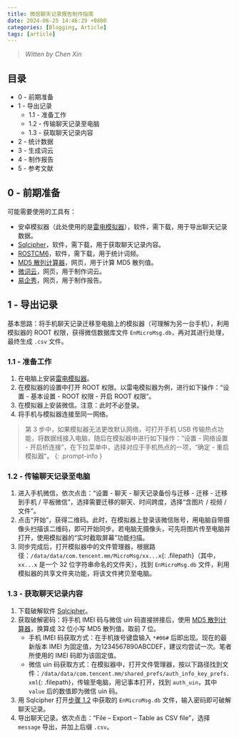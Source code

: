 ```yaml
---
title: 微信聊天记录报告制作指南
date: 2024-06-25 14:46:29 +0800
categories: [Blogging, Article]
tags: [article]
---
```


> *Witten by Chen Xin*

## **目录**

- 0 - 前期准备
- 1 - 导出记录
  - 1.1 - 准备工作
  - 1.2 - 传输聊天记录至电脑
  - 1.3 - 获取聊天记录内容
- 2 - 统计数据
- 3 - 生成词云
- 4 - 制作报告
- 5 - 参考文献

## 0 - **前期准备**

可能需要使用的工具有：
- 安卓模拟器（此处使用的是[雷电模拟器](https://www.ldmnq.com/?n=6000)），软件，需下载，用于导出聊天记录数据。
- [Sqlcipher](https://link.zhihu.com/?target=https%3A//pan.baidu.com/s/1Rg35hFES-gvE6bir0SPBJA%3Fpwd%3Dooqe)，软件，需下载，用于获取聊天记录内容。
- [ROSTCM6](https://link.zhihu.com/?target=https%3A//pan.baidu.com/s/1FzBaI_jUugq9kXr5k2Zynw%3Fpwd%3Dgpba)，软件，需下载，用于统计词频。
- [MD5 散列计算器](https://link.zhihu.com/?target=https%3A//md5calculator.chromefans.org/%3Flangid%3Dzh-cn)，网页，用于计算 MD5 散列值。
- [微词云](https://www.weiciyun.com/)，网页，用于制作词云。
- [易企秀](https://store.eqxiu.com/)，网页，用于制作报告。

## 1 - **导出记录**

基本思路：将手机聊天记录迁移至电脑上的模拟器（可理解为另一台手机），利用模拟器的 ROOT 权限，获得微信数据库文件 `EnMicroMsg.db`，再对其进行处理，最终生成 `.csv` 文件。

### 1.1 - 准备工作

1. 在电脑上安装[雷电模拟器](https://www.ldmnq.com/?n=6000)。
2. 在模拟器的设置中打开 ROOT 权限。以雷电模拟器为例，进行如下操作：“设置 - 基本设置 - ROOT 权限 - 开启 ROOT 权限”。
3. 在模拟器上安装微信。注意：此时不必登录。
4. 将手机与模拟器连接至同一网络。

> 第 3 步中，如果模拟器无法更改默认网络，可打开手机 USB 传输热点功能，将数据线接入电脑，随后在模拟器中进行如下操作：“设置 - 网络设置 - 开启桥连接”，在下拉菜单中，选择对应于手机热点的一项，“确定 - 重启模拟器”。
{: .prompt-info }

### 1.2 - 传输聊天记录至电脑

1. 进入手机微信，依次点击：“设置 - 聊天 - 聊天记录备份与迁移 - 迁移 - 迁移到手机 / 平板微信”，选择需要迁移的聊天、时间跨度，选择“含图片 / 视频 / 文件”。
2. 点击“开始”，获得二维码。此时，在模拟器上登录该微信账号，用电脑自带摄像头扫描该二维码，即可开始同步。若电脑无摄像头，可先将图片传至电脑并打开，使用模拟器的“实时截取屏幕”功能扫描。
3. 同步完成后，打开模拟器中的文件管理器，根据路径：`/data/data/com.tencent.mm/MicroMsg/xx...x`{: .filepath}（其中，`xx...x` 是一个 32 位字符串命名的文件夹），找到 `EnMicroMsg.db` 文件，利用模拟器的共享文件夹功能，将该文件拷贝至电脑。

### 1.3 - 获取聊天记录内容

1. 下载破解软件 [Sqlcipher](https://link.zhihu.com/?target=https%3A//pan.baidu.com/s/1Rg35hFES-gvE6bir0SPBJA%3Fpwd%3Dooqe)。
2. 获取破解密码：将手机 IMEI 码与微信 uin 码直接拼接后，使用 [MD5 散列计算器](https://link.zhihu.com/?target=https%3A//md5calculator.chromefans.org/%3Flangid%3Dzh-cn)，换算成 32 位小写 MD5 散列值，取前 7 位。
   - 手机 IMEI 码获取方式：在手机拨号键盘输入 `*#06#` 后即出现。现在的最新版本 IMEI 为固定值，为1234567890ABCDEF，建议均尝试一次。笔者所使用的 IMEI 码即为该固定值。
   - 微信 uin 码获取方式：在模拟器中，打开文件管理器，按以下路径找到文件：`/data/data/com.tencent.mm/shared_prefs/auth_info_key_prefs.xml`{: .filepath}，传输至电脑，用记事本打开，找到 `auth_uin`，其中 `value` 后的数值即为微信 uin 码。
3. 用 Sqlcipher 打开[步骤 1.2](#12---传输聊天记录至电脑) 中获取的 `EnMicroMsg.db` 文件，输入密码即可破解聊天记录。
4. 导出聊天记录。依次点击：“File – Export – Table as CSV file”，选择 `message` 导出，并加上后缀 `.csv`。

